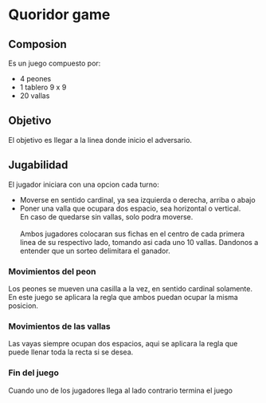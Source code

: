 # Quoridor game
## Composion
Es un juego compuesto por: 
* 4 peones
* 1 tablero 9 x 9
* 20 vallas
## Objetivo
El objetivo es llegar a la linea donde inicio el adversario.
## Jugabilidad
El jugador iniciara con una opcion cada turno:
* Moverse en sentido cardinal, ya sea izquierda o derecha, arriba o abajo
* Poner una valla que ocupara dos espacio, sea horizontal o vertical.<br/>
  En caso de quedarse sin vallas, solo podra moverse.<br/><br/>
  Ambos jugadores colocaran sus fichas en el centro de cada primera linea de su respectivo lado, tomando asi cada uno 10 vallas. Dandonos a entender que un sorteo delimitara el ganador. 
 ### Movimientos del peon 
 Los peones se mueven una casilla a la vez, en sentido cardinal solamente. En este juego se aplicara la regla que ambos puedan ocupar la misma posicion. 
 ### Movimientos de las vallas
 Las vayas siempre ocupan dos espacios, aqui se aplicara la regla que puede llenar toda la recta si se desea.
 ### Fin del juego
 Cuando uno de los jugadores llega al lado contrario termina el juego
